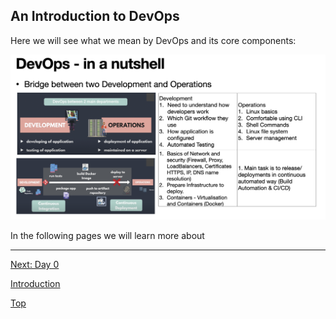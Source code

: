 ## An Introduction to DevOps

Here we will see what we mean by DevOps and its core components:  

![Intro Image](images/DevOps-Introduction.png)

In the following pages we will learn more about 








---

[Next: Day 0](00-day00.md)

[Introduction](01-anIntro.md)

[Top](#index)
